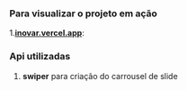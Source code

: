 
### Para visualizar o projeto em ação

1.<strong>[inovar.vercel.app](https://vercel.live/link/inovar-alpha.vercel.app?via=project-dashboard-alias-list&p=1&page=/)</strong>:

### Api utilizadas

1. <strong>swiper</strong> para criação do carrousel de slide


